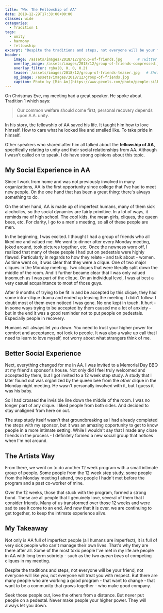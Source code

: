 ```yaml
---
title: "We: The Fellowship of AA"
date: 2018-12-29T17:38:00+00:00
classes: wide
categories:
  - Tradition 1
tags:
  - unity
  - harmony
  - fellowship
excerpt: "Despite the traditions and steps, not everyone will be your friend, not everyone will like you, not everyone will treat you with respect. But there are many people who are working a good program - that want to change - that want to be a community that grows together - who make good company."
header:
    image: /assets/images/2018/12/group-of-friends.jpg       # Twitter (use 'overlay_image')
    overlay_image: /assets/images/2018/12/group-of-friends-compressed.jpg  # Article header at 2048x768
    overlay_filter: rgba(0, 0, 0, 0.2)
    teaser: /assets/images/2018/12/group-of-friends-teaser.jpg   # Shrink image to 575x216
    og_image: /assets/images/2018/12/group-of-friends.jpg
    caption: Photo by [Min An](https://www.pexels.com/photo/people-silhouette-during-sunset-853168/) from Pexels 
---
```


On Christmas Eve, my meeting had a great speaker. He spoke about Tradition 1 which says:

> Our common welfare should come first; personal recovery depends upon
A.A. unity.

In his story, the fellowship of AA saved his life. It taught him how to love himself. How to care what he looked like and smelled like. To take pride in himself.

Other speakers who shared after him all talked about the **fellowship of AA**, specifically relating to unity and their social relationships from AA. Although I wasn't called on to speak, I do have strong opinions about this topic.

## My Social Experience in AA
Since I work from home and was not previously involved in many organizations, AA is the first opportunity since college that I've had to meet new people. On the one hand that has been a great thing: there's always something to do.

On the other hand, AA is made up of imperfect humans, many of them sick alcoholics, so the social dynamics are fairly primitive. In a lot of ways, it reminds me of high school. The cool kids, the mean girls, cliques, the queen bees, etc. For clarity, I go to a men's meeting, so all of these people are men.

In the beginning, I was excited. I thought I had a group of friends who all liked me and valued me. We went to dinner after every Monday meeting, joked around, took pictures together, etc. Once the newness wore off, I realized that many of these people I had put on pedestals were highly flawed. Particularly in regards to how they relate - and talk about - women. As time went on, it was clear that they were a clique. One of two major cliques in the Monday meeting. Two cliques that were literally split down the middle of the room. And it further became clear that I was only valued insomuch as I was part of the clique. On an individual level, I was at best a very casual acquaintance to most of those guys. 

After 9 months of trying to be fit in and be accepted by this clique, they had some intra-clique drama and ended up leaving the meeting. I didn't follow. I doubt most of them even noticed I was gone. No one kept in touch. It hurt - in some ways trying to be accepted by them caused me a lot of anxiety - but in the end it was a good reminder not to put people on pedestals. Especially people in recovery.

Humans will always let you down. You need to trust your higher power for comfort and acceptance, not look to people. It was also a wake up call that I need to learn to love myself, not worry about what strangers think of me.

## Better Social Experience
Next, everything changed for me in AA. I was invited to a Memorial Day BBQ at my friend's sponsor's house. Not only did I feel truly welcomed and accepted by them, but I got invited to a 12 week step study. A study that I later found out was organized by the queen bee from the *other* clique in the Monday night meeting. He wasn't personally involved with it, but I guess it was his baby.

So I had crossed the invisible line down the middle of the room. I was no longer part of any clique. I liked people from both sides. And decided to stay unaligned from here on out. 

The step study itself wasn't that groundbreaking as I had already completed the steps with my sponsor, but it was an amazing opportunity to get to know people in a more intimate setting. While I wouldn't say that I made any close friends in the process - I definitely formed a new social group that notices when I'm not around. 

## The Artists Way

From there, we went on to do another 12 week program with a small intimate group of people. Some people from the 12 week step study, some people from the Monday meeting I attend, two people I hadn't met before the program and a past co-worker of mine.

Over the 12 weeks, those that stuck with the program, formed a strong bond. These are all people that I genuinely love, several of them that I consider friends. Many of us transformed over those 12 weeks and were sad to see it come to an end. And now that it is over, we are continuing to get together, to keep the intimate experience alive. 

## My Takeaway
Not only is AA full of imperfect people (all humans are imperfect), it is full of very sick people who can't manage their own lives. That's why they are there after all. Some of the most toxic people I've met in my life are people in AA with long term sobriety - such as the two *queen bees* of competing cliques in my meeting. 

Despite the traditions and steps, not everyone will be your friend, not everyone will like you, not everyone will treat you with respect. But there are many people who are working a good program - that want to change - that want to be a community that grows together - who make good company.

Seek those people out, love the others from a distance. But never put people on a pedestal. Never make people your higher power. They will always let you down.